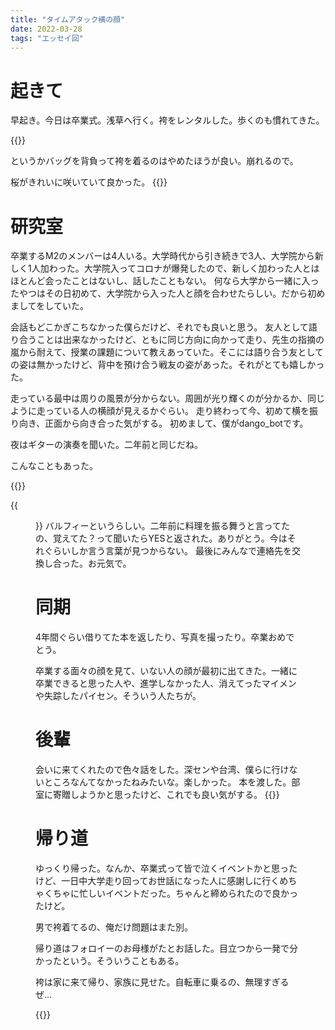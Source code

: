 ```yaml
---
title: "タイムアタック横の顔"
date: 2022-03-28
tags: "エッセイ回"
---
```


# 起きて
早起き。今日は卒業式。浅草へ行く。袴をレンタルした。歩くのも慣れてきた。

{{<tweet user="dango_bot" id="1508241738120396800">}}

というかバッグを背負って袴を着るのはやめたほうが良い。崩れるので。

桜がきれいに咲いていて良かった。
{{<tweet user="dango_bot" id="1508269749062746113">}}

# 研究室
卒業するM2のメンバーは4人いる。大学時代から引き続きで3人、大学院から新しく1人加わった。大学院入ってコロナが爆発したので、新しく加わった人とはほとんど会ったことはないし、話したこともない。
何なら大学から一緒に入ったやつはその日初めて、大学院から入った人と顔を合わせたらしい。だから初めましてをしていた。

会話もどこかぎこちなかった僕らだけど、それでも良いと思う。
友人として語り合うことは出来なかったけど、ともに同じ方向に向かって走り、先生の指摘の嵐から耐えて、授業の課題について教えあっていた。そこには語り合う友としての姿は無かったけど、背中を預け合う戦友の姿があった。それがとても嬉しかった。

走っている最中は周りの風景が分からない。周囲が光り輝くのが分かるか、同じように走っている人の横顔が見えるかぐらい。
走り終わって今、初めて横を振り向き、正面から向き合った気がする。
初めまして、僕がdango_botです。

夜はギターの演奏を聞いた。二年前と同じだね。

こんなこともあった。

{{<tweet user="dango_bot" id="1508388305146368005">}}

{{<figure src="/media/2022-03-28-cake.jpeg" alt="cake">}}
バルフィーというらしい。二年前に料理を振る舞うと言ってたの、覚えてた？って聞いたらYESと返された。ありがとう。今はそれぐらいしか言う言葉が見つからない。
最後にみんなで連絡先を交換し合った。お元気で。
# 同期
4年間ぐらい借りてた本を返したり、写真を撮ったり。卒業おめでとう。

卒業する面々の顔を見て、いない人の顔が最初に出てきた。一緒に卒業できると思った人や、進学しなかった人、消えてったマイメンや失踪したパイセン。そういう人たちが。

# 後輩
会いに来てくれたので色々話をした。深センや台湾、僕らに行けないところなんてなかったねみたいな。楽しかった。
本を渡した。部室に寄贈しようかと思ったけど、これでも良い気がする。
{{<tweet user="dango_bot" id="1508388971931652098">}}

# 帰り道
ゆっくり帰った。なんか、卒業式って皆で泣くイベントかと思ったけど、一日中大学走り回ってお世話になった人に感謝しに行くめちゃくちゃに忙しいイベントだった。ちゃんと締められたので良かったけど。

男で袴着てるの、俺だけ問題はまた別。

帰り道はフォロイーのお母様がたとお話した。目立つから一発で分かったという。そういうこともある。

袴は家に来て帰り、家族に見せた。自転車に乗るの、無理すぎるぜ...

{{<tweet user="dango_bot" id="1508440409076543488">}}